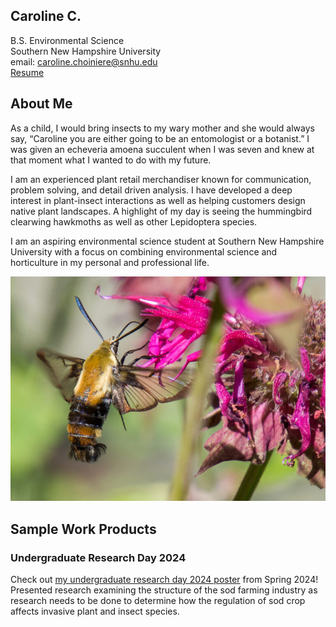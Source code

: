 ## Caroline C.
 B.S. Environmental Science <br/>
 Southern New Hampshire University <br/>
 email: caroline.choiniere@snhu.edu <br/>
 [Resume](https://app.joinhandshake.com/docs/55624969) <br/>
 
## About Me
 
As a child, I would bring insects to my wary mother and she would always say, “Caroline you are either going to be an entomologist or a botanist.” I was given an echeveria amoena succulent when I was seven and knew at that moment what I wanted to do with my future.
 
I am an experienced plant retail merchandiser known for communication, problem solving, and detail driven analysis. I have developed a deep interest in plant-insect interactions as well as helping customers design native plant landscapes. A highlight of my day is seeing the hummingbird clearwing hawkmoths as well as other Lepidoptera species. 
 
I am an aspiring environmental science student at Southern New Hampshire University with a focus on combining environmental science and horticulture in my personal and professional life.
 
![Hummingbird Clearwing Hawkmoth](https://github.com/caroline-choiniere/caroline-choiniere.github.io/blob/4935e90fb7243806f6f6d730d6d82887af95aacc/Snowberry-Clearwing-Moth-768x548.jpg)
 
## Sample Work Products
### Undergraduate Research Day 2024
Check out [my undergraduate research day 2024 poster](https://hdl.handle.net/10474/3833) from Spring 2024!
Presented research examining the structure of the sod farming industry as research needs to be done to determine how the regulation of sod crop affects invasive plant and insect species.
